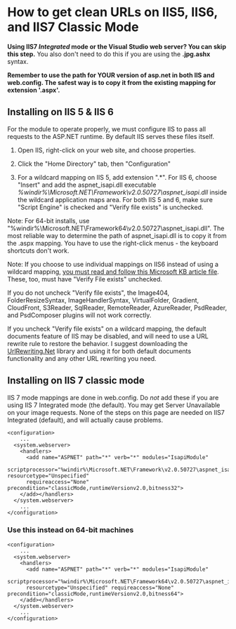 
# How to get clean URLs on IIS5, IIS6, and IIS7 Classic Mode

**Using IIS7 *Integrated* mode or the Visual Studio web server? You can skip this step.** You also don't need to do this if you are using the **.jpg.ashx** syntax.


**Remember to use the path for YOUR version of asp.net in both IIS and web.config. The safest way is to copy it from the existing mapping for extension '.aspx'.**

## Installing on IIS 5 & IIS 6

For the module to operate properly, we must configure IIS to pass all requests to the ASP.NET runtime. By default IIS serves these files itself.

1) Open IIS, right-click on your web site, and choose properties.

2) Click the "Home Directory" tab, then "Configuration"

3) For a wildcard mapping on IIS 5, add extension ".\*". For IIS 6, choose "Insert" and add the aspnet\_isapi.dll executable *%windir%\Microsoft.NET\Framework\v2.0.50727\aspnet\_isapi.dll* inside the wildcard application maps area. For both IIS 5 and 6, make sure "Script Engine" is checked and "Verify file exists" is unchecked.

Note: For 64-bit installs, use "%windir%\Microsoft.NET\Framework64\v2.0.50727\aspnet\_isapi.dll". The most reliable way to determine the path of aspnet\_isapi.dll is to copy it from the .aspx mapping. You have to use the right-click menus - the keyboard shortcuts don't work.

Note: If you choose to use individual mappings on IIS6 instead of using a wildcard mapping, [you must read and follow this Microsoft KB article file](http://support.microsoft.com/Default.aspx?kbid=909641). These, too, must have "Verify File exists" unchecked.

If you do not uncheck "Verify file exists", the Image404, FolderResizeSyntax, ImageHandlerSyntax, VirtualFolder, Gradient, CloudFront, S3Reader, SqlReader, RemoteReader, AzureReader, PsdReader, and PsdComposer plugins will not work correctly.

If you uncheck "Verify file exists" on a wildcard mapping, the default documents feature of IIS may be disabled, and will need to use a URL rewrite rule to restore the behavior. I suggest downloading the [UrlRewriting.Net](http://www.urlrewriting.net/) library and using it for both default documents functionality and any other URL rewriting you need.

## Installing on IIS 7 classic mode

IIS 7 mode mappings are done in web.config. Do *not* add these if you are using IIS 7 Integrated mode (the default). You may get Server Unavailable on your image requests. None of the steps on this page are needed on IIS7 Integrated (default), and will actually cause problems.

	<configuration>
	    ...
	  <system.webserver>
	    <handlers>
	      <add name="ASPNET" path="*" verb="*" modules="IsapiModule" 
	      scriptprocessor="%windir%\Microsoft.NET\Framework\v2.0.50727\aspnet_isapi.dll" resourcetype="Unspecified" 
	      requireaccess="None" precondition="classicMode,runtimeVersionv2.0,bitness32">
	    </add></handlers>
	  </system.webserver>
	    ...
	</configuration>

### Use this instead on 64-bit machines

	<configuration>
	    ...
	  <system.webserver>
	    <handlers>
	      <add name="ASPNET" path="*" verb="*" modules="IsapiModule" 
	      scriptprocessor="%windir%\Microsoft.NET\Framework64\v2.0.50727\aspnet_isapi.dll" 
	      resourcetype="Unspecified" requireaccess="None" precondition="classicMode,runtimeVersionv2.0,bitness64">
	    </add></handlers>
	  </system.webserver>
	    ...
	</configuration>
